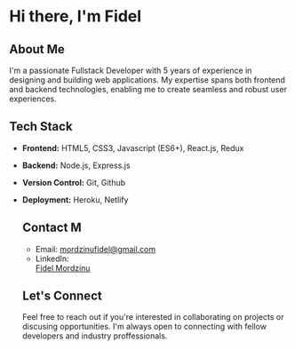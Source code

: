 # Hi there, I'm Fidel

## About Me
I'm a passionate Fullstack Developer with 5 years of experience in designing and building web applications. My expertise spans both frontend and backend technologies, enabling me to create seamless and robust user experiences.

## Tech Stack
- **Frontend:** HTML5, CSS3, Javascript (ES6+), React.js, Redux
- **Backend:** Node.js, Express.js
- **Version Control:** Git, Github
- **Deployment:** Heroku, Netlify

  ## Contact M
  - Email: mordzinufidel@gmail.com
  - LinkedIn:<div class="badge-base LI-profile-badge" data-locale="en_US" data-size="medium" data-theme="dark" data-type="VERTICAL" data-vanity="fidelmordzinu" data-version="v1"><a class="badge-base__link LI-simple-link" href="https://gh.linkedin.com/in/fidelmordzinu?trk=profile-badge">Fidel Mordzinu</a></div>
 
              
  ## Let's Connect
  Feel free to reach out if you're interested in collaborating on projects or discusing opportunities. I'm always open to connecting with fellow developers and industry proffessionals. 
